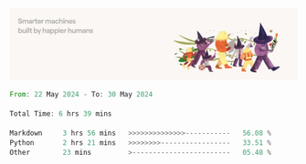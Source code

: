 <img src="https://github.com/drozdj/drozdj/blob/main/1716336391923.jpeg" alt="Credits to https://www.linkedin.com/in/villetuulos/">
<!--START_SECTION:waka-->

```rust
From: 22 May 2024 - To: 30 May 2024

Total Time: 6 hrs 39 mins

Markdown     3 hrs 56 mins   >>>>>>>>>>>>>>-----------   56.08 %
Python       2 hrs 21 mins   >>>>>>>>-----------------   33.51 %
Other        23 mins         >------------------------   05.48 %
```

<!--END_SECTION:waka-->
